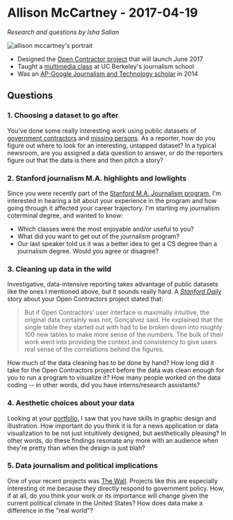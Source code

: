 # Allison McCartney - 2017-04-19
 
 *Research and questions by Isha Salian*
 
 ![allison mccartney's portrait](https://www.revealnews.org/wp-content/uploads/2015/06/Allison-McCartney-BW-web-300x300.jpg)
 
 - Designed the [Open Contractor project](https://www.youtube.com/watch?v=rMZuEOK4DtY) that will launch June 2017
 - Taught a [multimedia class](http://amccartney.github.io/resume/) at UC Berkeley's journalism school
 - Was an [AP-Google Journalism and Technology scholar](https://journalists.org/programs/ap-google-scholarship/) in 2014
 
 ## Questions
 
 ### 1. Choosing a dataset to go after 
 
 You've done some really interesting work using public datasets of [government contractors](https://www.usaspending.gov/Pages/Default.aspx) and [missing persons](https://www.namus.gov/). As a reporter, how do you figure out where to look for an interesting, untapped dataset? In a typical newsroom, are you assigned a data question to answer, or do the reporters figure out that the data is there and then pitch a story? 
  
 ### 2. Stanford journalism M.A. highlights and lowlights
 
 Since you were recently part of the [Stanford M.A. Journalism program](http://journalism.stanford.edu/), I'm interested in hearing a bit about your experience in the program and how going through it affected your career trajectory. I'm starting my journalism coterminal degree, and wanted to know:
 - Which classes were the most enjoyable and/or useful to you?
 - What did you want to get out of the journalism program?
 - Our last speaker told us it was a better idea to get a CS degree than a journalism degree. Would you agree or disagree?
 
 ### 3. Cleaning up data in the wild
 
 Investigative, data-intensive reporting takes advantage of public datasets like the ones I mentioned above, but it sounds really hard. A [*Stanford Daily*](hhttp://www.stanforddaily.com/2016/09/30/brown-institute-showcase-features-tour-guide-drones-defense-contract-database/) story about your Open Contractors project stated that:
 
 > But if Open Contractors’ user interface is maximally intuitive, the original data certainly was not, Gonçalvez said. He explained that the single table they started out with had to be broken down into roughly 100 new tables to make more sense of the numbers. The bulk of their work went into providing the context and consistency to give users real sense of the correlations behind the figures.

 How much of the data cleaning has to be done by hand? How long did it take for the Open Contractors project before the data was clean enough for you to run a program to visualize it? How many people worked on the data coding -- in other words, did you have interns/research assistants? 
 
 ### 4. Aesthetic choices about your data
 
 Looking at your [portfolio](http://amccartney.github.io/portfolio/), I saw that you have skills in graphic design and illustration. How important do you think it is for a news application or data visualization to be not just intuitively designed, but aesthetically pleasing? In other words, do these findings resonate any more with an audience when they're pretty than when the design is just blah?  
 
 ### 5. Data journalism and political implications

 One of your recent projects was [The Wall](http://apps.revealnews.org/border-wall/). Projects like this are especially interesting ot me because they directly respond to government policy. How, if at all, do you think your work or its importance will change given the current political climate in the United States? How does data make a difference in the "real world"? 